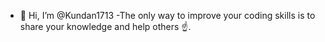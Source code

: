 - 👋 Hi, I’m @Kundan1713
-The only way to improve your coding skills is to share your knowledge and help others ☝️.
<!---
Kundan1713/Kundan1713 is a ✨ special ✨ repository because its `README.md` (this file) appears on your GitHub profile.
You can click the Preview link to take a look at your changes.
--->
